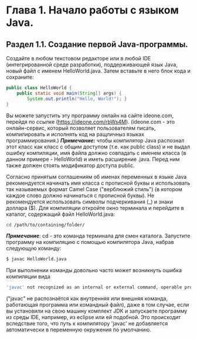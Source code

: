 # Глава 1. Начало работы с языком Java.

## Раздел 1.1. Создание первой Java-программы.
Создайте в любом текстовом редакторе или в любой IDE (интегрированной среде разработки), поддерживающей язык Java, новый файл с именем HelloWorld.java. Затем вставьте в него блок кода и сохраните: <br>

```java
public class HelloWorld {
    public static void main(String[] args) {
        System.out.println("Hello, World!"); } 
} 
```
Вы можете запустить эту программу онлайн на сайте ideone.com, перейдя по ссылке (https://ideone.com/rbWs4M). (ideone.com - это онлайн-сервис, который позволяет пользователям писать, компилировать и исполнять код на ращличныз языках программирования.)
***Примечание:*** чтобы компилятор Java распознал этот класс как класс с общим доступом (т.е. как public class) и не выдал ошибку компиляции, имя файла должно совпадать с именем класса (в данном примере - HelloWorld) и иметь расширение .java. Перед ним также должен стоять модификатор доступа public.

Согласно принятым соглашениям об именах переменных в языке Java рекомендуется начинать имя класса с прописной буквы и использовать так называемых формат Camel Case ("верблюжий стиль") (в котором каждое слово должно начинаться с прописной буквы). Не рекомендуется использовать символы подчеркивания (_) и знаки доллара ($).
Для компиляции откройте окно терминала и перейдите в каталог, содержащий файл HelloWorld.java:
```bash
cd /path/to/containing/folder/
```
***Примечание***: cd - это команда терминала для смен каталога.
Запустите программу на компиляцию с помощью компилятора Java, набрав следующую команду:
```bash
$ javac HelloWorld.java
```
При выполнении команды довольно часто может возникнуть ошибка компиляции вида 
```bash
'javac' not recognized as an internal or external command, operable program or batch file
```
("javac" не распознаётся как внутренняя или внешняя команда, работающая программа или командный файл), даже в том случае, если вы установили на свою машину комплект JDK и запускаете программу из среды IDE, например, из eclipse или ей подобной. Это происходит вследствие того, что путь к компилятору 'javac' не добавляется автоматически в переменную окружения по умолчанию.
